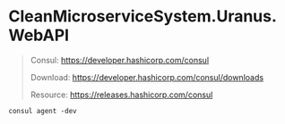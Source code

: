 # CleanMicroserviceSystem.Uranus.WebAPI

> Consul: https://developer.hashicorp.com/consul
>
> Download: https://developer.hashicorp.com/consul/downloads
>
> Resource: https://releases.hashicorp.com/consul

```
consul agent -dev
```

